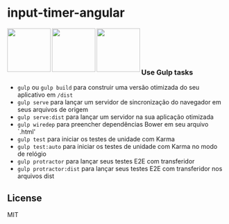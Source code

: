 # input-timer-angular

<img height="100" align="left" src="https://raw.github.com/gulpjs/artwork/master/gulp.png">

<img height="100" align="left" src="http://bower.io/img/bower-logo.png">

<img height="100" align="left" src="https://s3.amazonaws.com/media-p.slid.es/uploads/hugojosefson/images/86267/angularjs-logo.png">

<br><br><br><br>

### Use Gulp tasks

* `gulp` ou `gulp build` para construir uma versão otimizada do seu aplicativo em `/dist`
* `gulp serve` para lançar um servidor de sincronização do navegador em seus arquivos de origem
* `gulp serve:dist` para lançar um servidor na sua aplicação otimizada
* `gulp wiredep` para preencher dependências Bower em seu arquivo `.html'
* `gulp test` para iniciar os testes de unidade com Karma
* `gulp test:auto` para iniciar os testes de unidade com Karma no modo de relógio
* `gulp protractor` para lançar seus testes E2E com transferidor
* `gulp protractor:dist` para lançar seus testes E2E com transferidor nos arquivos dist

## License

MIT
